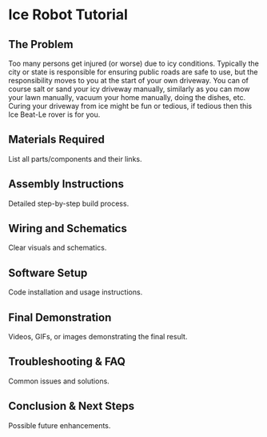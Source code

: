 # Ice Robot Tutorial

## The Problem
Too many persons get injured (or worse) due to icy conditions. Typically the city or state is responsible for ensuring public roads are safe to use, but the responsibility moves to you at the start of your own driveway. You can of course salt or sand your icy driveway manually, similarly as you can mow your lawn manually, vacuum your home manually, doing the dishes, etc. Curing your driveway from ice might be fun or tedious, if tedious then this Ice Beat-Le rover is for you.

## Materials Required
List all parts/components and their links.

## Assembly Instructions
Detailed step-by-step build process.

## Wiring and Schematics
Clear visuals and schematics.

## Software Setup
Code installation and usage instructions.

## Final Demonstration
Videos, GIFs, or images demonstrating the final result.

## Troubleshooting & FAQ
Common issues and solutions.

## Conclusion & Next Steps
Possible future enhancements.

